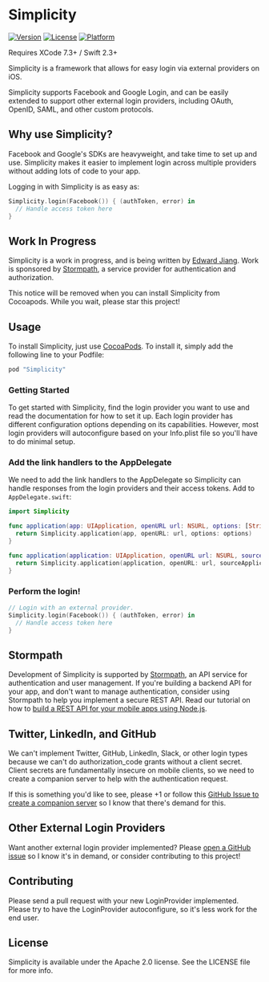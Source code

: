 # Simplicity

[![Version](https://img.shields.io/cocoapods/v/Simplicity.svg?style=flat)](http://cocoapods.org/pods/Simplicity)
[![License](https://img.shields.io/cocoapods/l/Simplicity.svg?style=flat)](http://cocoapods.org/pods/Simplicity)
[![Platform](https://img.shields.io/cocoapods/p/Simplicity.svg?style=flat)](http://cocoapods.org/pods/Simplicity)

Requires XCode 7.3+ / Swift 2.3+

Simplicity is a framework that allows for easy login via external providers on iOS. 

Simplicity supports Facebook and Google Login, and can be easily extended to support other external login providers, including OAuth, OpenID, SAML, and other custom protocols. 

## Why use Simplicity?

Facebook and Google's SDKs are heavyweight, and take time to set up and use. Simplicity makes it easier to implement login across multiple providers without adding lots of code to your app. 

Logging in with Simplicity is as easy as:

```Swift
Simplicity.login(Facebook()) { (authToken, error) in
  // Handle access token here
}
```

## Work In Progress

Simplicity is a work in progress, and is being written by [Edward Jiang](https://twitter.com/edwardstarcraft). Work is sponsored by [Stormpath](https://stormpath.com/), a service provider for authentication and authorization. 

This notice will be removed when you can install Simplicity from Cocoapods. While you wait, please star this project! 

## Usage

To install Simplicity, just use [CocoaPods](http://cocoapods.org). To install it, simply add the following line to your Podfile:

```ruby
pod "Simplicity"
```

### Getting Started

To get started with Simplicity, find the login provider you want to use and read the documentation for how to set it up. Each login provider has different configuration options depending on its capabilities. However, most login providers will autoconfigure based on your Info.plist file so you'll have to do minimal setup. 

### Add the link handlers to the AppDelegate

We need to add the link handlers to the AppDelegate so Simplicity can handle responses from the login providers and their access tokens. Add to `AppDelegate.swift`:

```Swift
import Simplicity

func application(app: UIApplication, openURL url: NSURL, options: [String : AnyObject]) -> Bool {
  return Simplicity.application(app, openURL: url, options: options)
}

func application(application: UIApplication, openURL url: NSURL, sourceApplication: String?, annotation: AnyObject) -> Bool {
  return Simplicity.application(application, openURL: url, sourceApplication: sourceApplication, annotation: annotation)
}
```

### Perform the login!

```Swift
// Login with an external provider.
Simplicity.login(Facebook()) { (authToken, error) in
  // Handle access token here
}
```

## Stormpath

Development of Simplicity is supported by [Stormpath](https://stormpath.com), an API service for authentication and user management. If you're building a backend API for your app, and don't want to manage authentication, consider using Stormpath to help you implement a secure REST API. Read our tutorial on how to [build a REST API for your mobile apps using Node.js](https://stormpath.com/blog/tutorial-build-rest-api-mobile-apps-using-node-js).

## Twitter, LinkedIn, and GitHub

We can't implement Twitter, GitHub, LinkedIn, Slack, or other login types because we can't do authorization_code grants without a client secret. Client secrets are fundamentally insecure on mobile clients, so we need to create a companion server to help with the authentication request.

If this is something you'd like to see, please +1 or follow this [GitHub Issue to create a companion server](https://github.com/SimplicityMobile/Simplicity/issues/1) so I know that there's demand for this. 

## Other External Login Providers

Want another external login provider implemented? Please [open a GitHub issue](https://github.com/SimplicityMobile/Simplicity/issues) so I know it's in demand, or consider contributing to this project!

## Contributing

Please send a pull request with your new LoginProvider implemented. Please try to have the LoginProvider autoconfigure, so it's less work for the end user. 

## License

Simplicity is available under the Apache 2.0 license. See the LICENSE file for more info.
